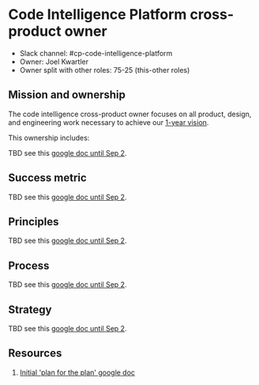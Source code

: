# Code Intelligence Platform cross-product owner

- Slack channel: #cp-code-intelligence-platform
- Owner: Joel Kwartler
- Owner split with other roles: 75-25 (this-other roles)

## Mission and ownership

The code intelligence cross-product owner focuses on all product, design, and engineering work necessary to achieve our [1-year vision](../../../../engineering/index.md#product-vision-and-strategy). 

This ownership includes:

TBD see this [google doc until Sep 2](https://docs.google.com/document/d/1fJLdxQTz3WbtjQSaFbynsstYJT_GKakEKJatqmlUKz0/edit#).

## Success metric

TBD see this [google doc until Sep 2](https://docs.google.com/document/d/1fJLdxQTz3WbtjQSaFbynsstYJT_GKakEKJatqmlUKz0/edit#).

## Principles

TBD see this [google doc until Sep 2](https://docs.google.com/document/d/1fJLdxQTz3WbtjQSaFbynsstYJT_GKakEKJatqmlUKz0/edit#).

## Process

TBD see this [google doc until Sep 2](https://docs.google.com/document/d/1fJLdxQTz3WbtjQSaFbynsstYJT_GKakEKJatqmlUKz0/edit#).

## Strategy
TBD see this [google doc until Sep 2](https://docs.google.com/document/d/1fJLdxQTz3WbtjQSaFbynsstYJT_GKakEKJatqmlUKz0/edit#).

## Resources

1. [Initial 'plan for the plan' google doc](https://docs.google.com/document/d/1fJLdxQTz3WbtjQSaFbynsstYJT_GKakEKJatqmlUKz0/edit#)